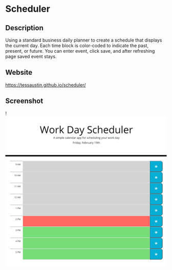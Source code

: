# Scheduler

## Description

Using a standard business daily planner to create a schedule that displays the current day.
Each time block is color-coded to indicate the past, present, or future. 
You can enter event, click save, and after refreshing page saved event stays. 

## Website

https://tessaustin.github.io/scheduler/

## Screenshot

!<img src="assets\images\Screenshot 2021-02-19 142956.png">